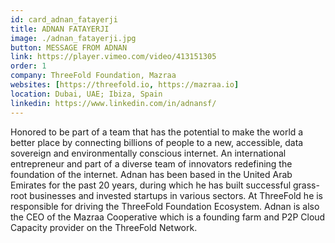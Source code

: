 ```yaml
---
id: card_adnan_fatayerji
title: ADNAN FATAYERJI
image: ./adnan_fatayerji.jpg
button: MESSAGE FROM ADNAN
link: https://player.vimeo.com/video/413151305
order: 1
company: ThreeFold Foundation, Mazraa
websites: [https://threefold.io, https://mazraa.io]
location: Dubai, UAE; Ibiza, Spain
linkedin: https://www.linkedin.com/in/adnansf/
---
```


Honored to be part of a team that has the potential to make the world a better place by connecting billions of people to a new, accessible, data sovereign and environmentally conscious internet. An international entrepreneur and part of a diverse team of innovators redefining the foundation of the internet. Adnan has been based in the United Arab Emirates for the past 20 years, during which he has built successful grass-root businesses and invested startups in various sectors. At ThreeFold he is responsible for driving the ThreeFold Foundation Ecosystem. Adnan is also the CEO of the Mazraa Cooperative which is a founding farm and P2P Cloud Capacity provider on the ThreeFold Network.

